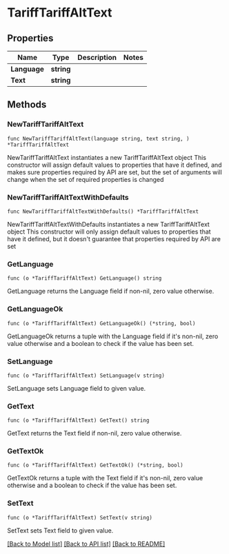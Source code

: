 # TariffTariffAltText

## Properties

Name | Type | Description | Notes
------------ | ------------- | ------------- | -------------
**Language** | **string** |  | 
**Text** | **string** |  | 

## Methods

### NewTariffTariffAltText

`func NewTariffTariffAltText(language string, text string, ) *TariffTariffAltText`

NewTariffTariffAltText instantiates a new TariffTariffAltText object
This constructor will assign default values to properties that have it defined,
and makes sure properties required by API are set, but the set of arguments
will change when the set of required properties is changed

### NewTariffTariffAltTextWithDefaults

`func NewTariffTariffAltTextWithDefaults() *TariffTariffAltText`

NewTariffTariffAltTextWithDefaults instantiates a new TariffTariffAltText object
This constructor will only assign default values to properties that have it defined,
but it doesn't guarantee that properties required by API are set

### GetLanguage

`func (o *TariffTariffAltText) GetLanguage() string`

GetLanguage returns the Language field if non-nil, zero value otherwise.

### GetLanguageOk

`func (o *TariffTariffAltText) GetLanguageOk() (*string, bool)`

GetLanguageOk returns a tuple with the Language field if it's non-nil, zero value otherwise
and a boolean to check if the value has been set.

### SetLanguage

`func (o *TariffTariffAltText) SetLanguage(v string)`

SetLanguage sets Language field to given value.


### GetText

`func (o *TariffTariffAltText) GetText() string`

GetText returns the Text field if non-nil, zero value otherwise.

### GetTextOk

`func (o *TariffTariffAltText) GetTextOk() (*string, bool)`

GetTextOk returns a tuple with the Text field if it's non-nil, zero value otherwise
and a boolean to check if the value has been set.

### SetText

`func (o *TariffTariffAltText) SetText(v string)`

SetText sets Text field to given value.



[[Back to Model list]](../README.md#documentation-for-models) [[Back to API list]](../README.md#documentation-for-api-endpoints) [[Back to README]](../README.md)


